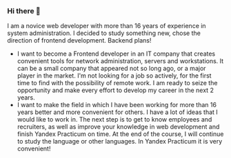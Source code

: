 ### Hi there 👋
I am a novice web developer with more than 16 years of experience in system administration. I decided to study something new, chose the direction of frontend development. Backend plans!
- I want to become a Frontend developer in an IT company that creates convenient tools for network administration, servers and workstations. It can be a small company that appeared not so long ago, or a major player in the market. I'm not looking for a job so actively, for the first time to find with the possibility of remote work. I am ready to seize the opportunity and make every effort to develop my career in the next 2 years.
- I want to make the field in which I have been working for more than 16 years better and more convenient for others. I have a lot of ideas that I would like to work in. The next step is to get to know employees and recruiters, as well as improve your knowledge in web development and finish Yandex Practicum on time.
At the end of the course, I will continue to study the language or other languages. In Yandex Practicum it is very convenient!

<!--
**cactys/cactys** is a ✨ _special_ ✨ repository because its `README.md` (this file) appears on your GitHub profile.

Here are some ideas to get you started:

- 🔭 I’m currently working on ...
- 🌱 I’m currently learning ...
- 👯 I’m looking to collaborate on ...
- 🤔 I’m looking for help with ...
- 💬 Ask me about ...
- 📫 How to reach me: ...
- 😄 Pronouns: ...
- ⚡ Fun fact: ...
-->
